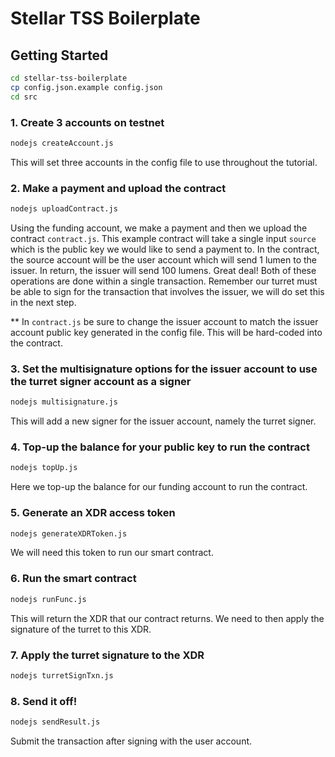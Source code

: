 # Stellar TSS Boilerplate

## Getting Started

```bash
cd stellar-tss-boilerplate
cp config.json.example config.json
cd src
```

### 1. Create 3 accounts on testnet
```bash
nodejs createAccount.js
```
This will set three accounts in the config file to use throughout the tutorial.

### 2. Make a payment and upload the contract
```bash
nodejs uploadContract.js
```
Using the funding account, we make a payment and then we upload the contract `contract.js`.
This example contract will take a single input `source` which is the public key we would like to send a payment to. In the contract, the source account will be the user account which will send 1 lumen to the issuer. In return, the issuer will send 100 lumens. Great deal! Both of these operations are done within a single transaction.
Remember our turret must be able to sign for the transaction that involves the issuer, we will do set this in the next step.

** In `contract.js` be sure to change the issuer account to match the issuer account public key generated in the config file. This will be hard-coded into the contract.

### 3. Set the multisignature options for the issuer account to use the turret signer account as a signer
```bash
nodejs multisignature.js
```
This will add a new signer for the issuer account, namely the turret signer.

### 4. Top-up the balance for your public key to run the contract
```bash
nodejs topUp.js
```
Here we top-up the balance for our funding account to run the contract.

### 5. Generate an XDR access token
```bash
nodejs generateXDRToken.js
```
We will need this token to run our smart contract.

### 6. Run the smart contract
```bash
nodejs runFunc.js
```
This will return the XDR that our contract returns. We need to then apply the signature of the turret to this XDR.

### 7. Apply the turret signature to the XDR
```bash
nodejs turretSignTxn.js
```

### 8. Send it off!
```bash
nodejs sendResult.js
```
Submit the transaction after signing with the user account.